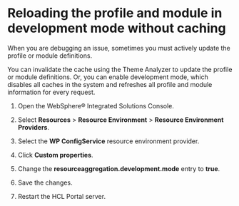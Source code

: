# Reloading the profile and module in development mode without caching

When you are debugging an issue, sometimes you must actively update the profile or module definitions.

You can invalidate the cache using the Theme Analyzer to update the profile or module definitions. Or, you can enable development mode, which disables all caches in the system and refreshes all profile and module information for every request.

1.  Open the WebSphere® Integrated Solutions Console.

2.  Select **Resources** \> **Resource Environment** \> **Resource Environment Providers**.

3.  Select the **WP ConfigService** resource environment provider.

4.  Click **Custom properties**.

5.  Change the **resourceaggregation.development.mode** entry to **true**.

6.  Save the changes.

7.  Restart the HCL Portal server.




